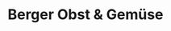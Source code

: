 ---
title: "Berger Obst & Gemüse"
url: /reichenbach-an-der-fils/berger-obst-und-gemuese/
shop: Gemüse & Obst
---
